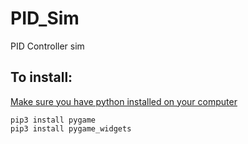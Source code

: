 # PID_Sim
PID Controller sim


## To install:
[Make sure you have python installed on your computer](https://www.python.org/downloads/)


```
pip3 install pygame
pip3 install pygame_widgets
```
